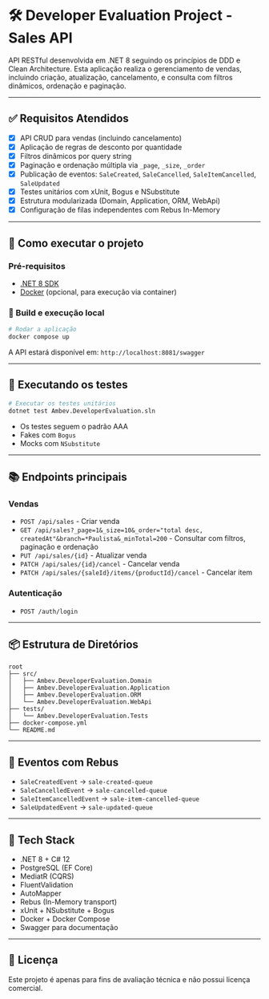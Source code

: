 # 🛠️ Developer Evaluation Project - Sales API

API RESTful desenvolvida em .NET 8 seguindo os princípios de DDD e Clean Architecture. Esta aplicação realiza o gerenciamento de vendas, incluindo criação, atualização, cancelamento, e consulta com filtros dinâmicos, ordenação e paginação.

---

## ✅ Requisitos Atendidos

- [x] API CRUD para vendas (incluindo cancelamento)
- [x] Aplicação de regras de desconto por quantidade
- [x] Filtros dinâmicos por query string
- [x] Paginação e ordenação múltipla via `_page`, `_size`, `_order`
- [x] Publicação de eventos: `SaleCreated`, `SaleCancelled`, `SaleItemCancelled`, `SaleUpdated`
- [x] Testes unitários com xUnit, Bogus e NSubstitute
- [x] Estrutura modularizada (Domain, Application, ORM, WebApi)
- [x] Configuração de filas independentes com Rebus In-Memory

---

## 🚀 Como executar o projeto

### Pré-requisitos

- [.NET 8 SDK](https://dotnet.microsoft.com/en-us/download)
- [Docker](https://www.docker.com/) (opcional, para execução via container)

### 🔧 Build e execução local

```bash
# Rodar a aplicação
docker compose up
```

A API estará disponível em: `http://localhost:8081/swagger`

---

## 🧪 Executando os testes

```bash
# Executar os testes unitários
dotnet test Ambev.DeveloperEvaluation.sln
```

- Os testes seguem o padrão AAA
- Fakes com `Bogus`
- Mocks com `NSubstitute`

---

## 📚 Endpoints principais

### Vendas

- `POST /api/sales` - Criar venda
- `GET /api/sales?_page=1&_size=10&_order="total desc, createdAt"&branch=*Paulista&_minTotal=200` - Consultar com filtros, paginação e ordenação
- `PUT /api/sales/{id}` - Atualizar venda
- `PATCH /api/sales/{id}/cancel` - Cancelar venda
- `PATCH /api/sales/{saleId}/items/{productId}/cancel` - Cancelar item

### Autenticação
- `POST /auth/login`

---

## 📦 Estrutura de Diretórios

```
root
├── src/
│   ├── Ambev.DeveloperEvaluation.Domain
│   ├── Ambev.DeveloperEvaluation.Application
│   ├── Ambev.DeveloperEvaluation.ORM
│   └── Ambev.DeveloperEvaluation.WebApi
├── tests/
│   └── Ambev.DeveloperEvaluation.Tests
├── docker-compose.yml
└── README.md
```

---

## 📨 Eventos com Rebus

- `SaleCreatedEvent` → `sale-created-queue`
- `SaleCancelledEvent` → `sale-cancelled-queue`
- `SaleItemCancelledEvent` → `sale-item-cancelled-queue`
- `SaleUpdatedEvent` → `sale-updated-queue`

---

## 🧰 Tech Stack

- .NET 8 + C# 12
- PostgreSQL (EF Core)
- MediatR (CQRS)
- FluentValidation
- AutoMapper
- Rebus (In-Memory transport)
- xUnit + NSubstitute + Bogus
- Docker + Docker Compose
- Swagger para documentação

---

## 📄 Licença

Este projeto é apenas para fins de avaliação técnica e não possui licença comercial.
